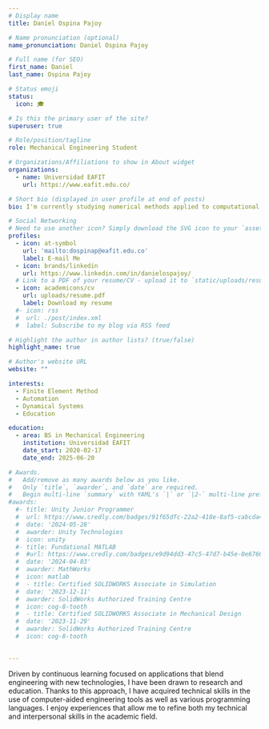 ```yaml
---
# Display name
title: Daniel Ospina Pajoy

# Name pronunciation (optional)
name_pronunciation: Daniel Ospina Pajoy

# Full name (for SEO)
first_name: Daniel
last_name: Ospina Pajoy

# Status emoji
status:
  icon: 🎓

# Is this the primary user of the site?
superuser: true

# Role/position/tagline
role: Mechanical Engineering Student

# Organizations/Affiliations to show in About widget
organizations:
  - name: Universidad EAFIT
    url: https://www.eafit.edu.co/

# Short bio (displayed in user profile at end of posts)
bio: I'm currently studying numerical methods applied to computational mechanics.

# Social Networking
# Need to use another icon? Simply download the SVG icon to your `assets/media/icons/` folder.
profiles:
  - icon: at-symbol
    url: 'mailto:dospinap@eafit.edu.co'
    label: E-mail Me
  - icon: brands/linkedin
    url: https://www.linkedin.com/in/danielospajoy/
  # Link to a PDF of your resume/CV - upload it to `static/uploads/resume.pdf`
  - icon: academicons/cv
    url: uploads/resume.pdf
    label: Download my resume
  #- icon: rss
  #  url: ./post/index.xml
  #  label: Subscribe to my blog via RSS feed

# Highlight the author in author lists? (true/false)
highlight_name: true

# Author's website URL
website: ""

interests:
  - Finite Element Method
  - Automation
  - Dynamical Systems
  - Education

education:
  - area: BS in Mechanical Engineering
    institution: Universidad EAFIT
    date_start: 2020-02-17
    date_end: 2025-06-20

# Awards.
#   Add/remove as many awards below as you like.
#   Only `title`, `awarder`, and `date` are required.
#   Begin multi-line `summary` with YAML's `|` or `|2-` multi-line prefix and indent 2 spaces below.
#awards:
  #- title: Unity Junior Programmer
  #  url: https://www.credly.com/badges/91f65dfc-22a2-418e-8af5-cabcda4d99f8/linked_in_profile
  #  date: '2024-05-28'
  #  awarder: Unity Technologies
  #  icon: unity
  #- title: Fundational MATLAB
  #  #url: https://www.credly.com/badges/e9d94dd3-47c5-47d7-b45e-0e67600d4372/linked_in_profile
  #  date: '2024-04-03'
  #  awarder: MathWorks
  #  icon: matlab
  #  - title: Certified SOLIDWORKS Associate in Simulation
  #  date: '2023-12-11'
  #  awarder: SolidWorks Authorized Training Centre
  #  icon: cog-8-tooth
  #  - title: Certified SOLIDWORKS Associate in Mechanical Design
  #  date: '2023-11-29'
  #  awarder: SolidWorks Authorized Training Centre
  #  icon: cog-8-tooth
    

---
```


Driven by continuous learning focused on applications that blend engineering with new technologies, I have been drawn to research and education. Thanks to this approach, I have acquired technical skills in the use of computer-aided engineering tools as well as various programming languages. I enjoy experiences that allow me to refine both my technical and interpersonal skills in the academic field.
